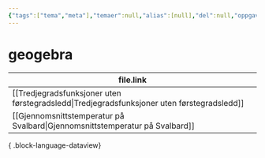 ```yaml
---
{"tags":["tema","meta"],"temaer":null,"alias":[null],"del":null,"oppgave":null,"fag":null,"eksamen":null,"dg-publish":true,"title":"geogebra","date":"2023-06-01","modified":"2023-06-01","permalink":"/temaer/geogebra/","dgPassFrontmatter":true}
---
```



# geogebra
| file.link                                                                                     |
| --------------------------------------------------------------------------------------------- |
| [[Tredjegradsfunksjoner uten førstegradsledd\|Tredjegradsfunksjoner uten førstegradsledd]] |
| [[Gjennomsnittstemperatur på Svalbard\|Gjennomsnittstemperatur på Svalbard]]               |

{ .block-language-dataview}
